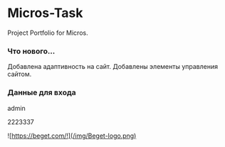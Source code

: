 # Micros-Task
Project Portfolio for Micros.

### Что нового...
Добавлена адаптивность на сайт. Добавлены элементы управления сайтом.

### Данные для входа
admin

2223337

![https://beget.com/!](/img/Beget-logo.png)
